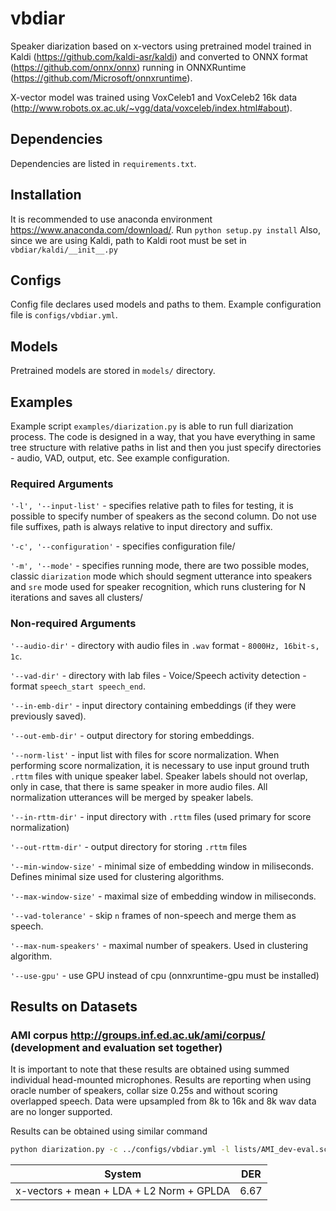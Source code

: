 # vbdiar

Speaker diarization based on x-vectors using pretrained model trained in Kaldi (https://github.com/kaldi-asr/kaldi) 
and converted to ONNX format (https://github.com/onnx/onnx) running in ONNXRuntime (https://github.com/Microsoft/onnxruntime).

X-vector model was trained using VoxCeleb1 and VoxCeleb2 16k data (http://www.robots.ox.ac.uk/~vgg/data/voxceleb/index.html#about).
 

## Dependencies

Dependencies are listed in `requirements.txt`.

## Installation

It is recommended to use anaconda environment https://www.anaconda.com/download/.
Run `python setup.py install`
Also, since we are using Kaldi, path to Kaldi root must be set in `vbdiar/kaldi/__init__.py`

## Configs

Config file declares used models and paths to them. Example configuration file is `configs/vbdiar.yml`.

## Models

Pretrained models are stored in `models/` directory.

## Examples

Example script `examples/diarization.py` is able to run full diarization process. The code is designed in a way, that you have everything in same tree structure with relative paths in list and then you just specify directories - audio, VAD, output, etc. See example configuration.

### Required Arguments

`'-l', '--input-list'` - specifies relative path to files for testing, it is possible to specify number of speakers as the second column. Do not use file suffixes, path is always relative to input directory and suffix. 

`'-c', '--configuration'` - specifies configuration file/

`'-m', '--mode'` - specifies running mode, there are two possible modes, classic `diarization` mode which should segment 
    utterance into speakers and `sre` mode used for speaker recognition, which runs clustering for N iterations and saves all clusters/

### Non-required Arguments

`'--audio-dir'` - directory with audio files in `.wav` format - `8000Hz, 16bit-s, 1c`.

`'--vad-dir'` - directory with lab files - Voice/Speech activity detection - format `speech_start speech_end`.

`'--in-emb-dir'` - input directory containing embeddings (if they were previously saved).

`'--out-emb-dir'` - output directory for storing embeddings.

`'--norm-list'` - input list with files for score normalization. When performing score normalization, it is necessary to use input ground truth `.rttm` files with unique speaker label. Speaker labels should not overlap, only in case, that there is same speaker in more audio files. All normalization utterances will be merged by speaker labels.

`'--in-rttm-dir'` - input directory with `.rttm` files (used primary for score normalization)

`'--out-rttm-dir'` - output directory for storing `.rttm` files

`'--min-window-size'` - minimal size of embedding window in miliseconds. Defines minimal size used for clustering algorithms.

`'--max-window-size'` - maximal size of embedding window in miliseconds.

`'--vad-tolerance'` - skip `n` frames of non-speech and merge them as speech.

`'--max-num-speakers'` - maximal number of speakers. Used in clustering algorithm.

`'--use-gpu'` - use GPU instead of cpu (onnxruntime-gpu must be installed)


## Results on Datasets

### AMI corpus http://groups.inf.ed.ac.uk/ami/corpus/ (development and evaluation set together)
It is important to note that these results are obtained using summed individual head-mounted microphones. 
Results are reporting when using oracle number of speakers, collar size 0.25s and without scoring overlapped speech.
Data were upsampled from 8k to 16k and 8k wav data are no longer supported.

Results can be obtained using similar command
```bash
python diarization.py -c ../configs/vbdiar.yml -l lists/AMI_dev-eval.scp --audio-dir wav/AMI/IHM_SUM --vad-dir vad/AMI --out-emb-dir emb/AMI/IHM_SUM --in-rttm-dir rttms/AMI
```

| System                                                                 | DER   |
|------------------------------------------------------------------------|-------|
| x-vectors + mean + LDA + L2 Norm + GPLDA                               | 6.67  |
